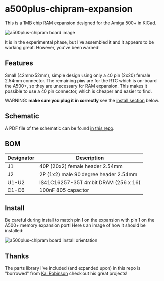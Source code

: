 # a500plus-chipram-expansion

This is a 1MB chip RAM expansion designed for the Amiga 500+ in KiCad.

![a500plus-chipram board image](https://raw.githubusercontent.com/blark/a500plus-chipram-expansion/master/media/rev2_render.png)

It is in the experimental phase, but I've assembled it and it appears to be working great. However, you've been warned!

## Features

Small (42mmx52mm), simple design using only a 40 pin (2x20) female 2.54mm connector. The remaining pins are for the RTC which is on-board the A500+, so they are unecessary for RAM expansion. This makes it possible to use a 40 pin connector, which is cheaper and easier to find.

WARNING: **make sure you plug it in correctly** see the [install section](https://github.com/blark/a500plus-chipram-expansion#install) below.

## Schematic

A PDF file of the schematic can be found [in this repo](https://raw.githubusercontent.com/blark/a500plus-chipram-expansion/master/media/schematic.pdf).

## BOM
| Designator | Description |
| ---------- | ----------- |
| J1 | 40P (20x2) female header 2.54mm |
| J2 |     2P (1x2) male 90 degree header 2.54mm |
| U1-U2 |    IS41C16257-35T 4mbit DRAM (256 x 16) |
| C1-C6 |  100nF 805 capacitor |

## Install

Be careful during install to match pin 1 on the expansion with pin 1 on the A500+ memory expansion port! Here's an image of how it should be installed:

![a500plus-chipram board install orientation](https://raw.githubusercontent.com/blark/a500plus-chipram-expansion/master/media/install.png)

## Thanks

The parts library I've included (and expanded upon) in this repo is "borrowed" from [Kai Robinson](https://github.com/kr239) check out his great projects!
